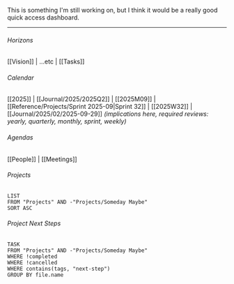 
This is something I'm still working on, but I think it would be a really good quick access dashboard.

---

###### Horizons
[[Vision]] | ...etc | [[Tasks]]
###### Calendar
[[2025]] | [[Journal/2025/2025Q2]] | [[2025M09]] | [[Reference/Projects/Sprint 2025-09|Sprint 32]] | [[2025W32]] | [[Journal/2025/02/2025-09-29]]
*(implications here, required reviews: yearly, quarterly, monthly, sprint, weekly)*
###### Agendas
[[People]] | [[Meetings]]
###### Projects
```dataview
LIST
FROM "Projects" AND -"Projects/Someday Maybe"
SORT ASC
```
###### Project Next Steps
```dataview
TASK
FROM "Projects" AND -"Projects/Someday Maybe"
WHERE !completed
WHERE !cancelled
WHERE contains(tags, "next-step")
GROUP BY file.name
```
